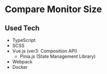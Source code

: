 # Compare Monitor Size


## Used Tech

- TypeScript
- SCSS
- Vue.js (ver3: Composition API)
    - Pinia.js (State Management Library)
- Webpack
- Docker

